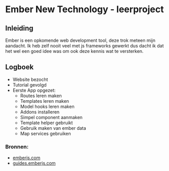 # Ember New Technology - leerproject

## Inleiding
Ember is een opkomende web development tool, deze trok meteen mijn aandacht. Ik heb zelf nooit veel met js frameworks gewerkt dus dacht ik dat het wel een goed idee was om ook deze kennis wat te versterken.

## Logboek
- Website bezocht
- Tutorial gevolgd
- Eerste App opgezet:
	- Routes leren maken
	- Templates leren maken
	- Model hooks leren maken
	- Addons installeren
	- Simpel component aanmaken
	- Template helper gebruikt
	- Gebruik maken van ember data
	- Map services gebruiken


	
	
	
### Bronnen:
- [emberjs.com](https://emberjs.com)
- [guides.emberjs.com](https://guides.emberjs.com/release/tutorial/)